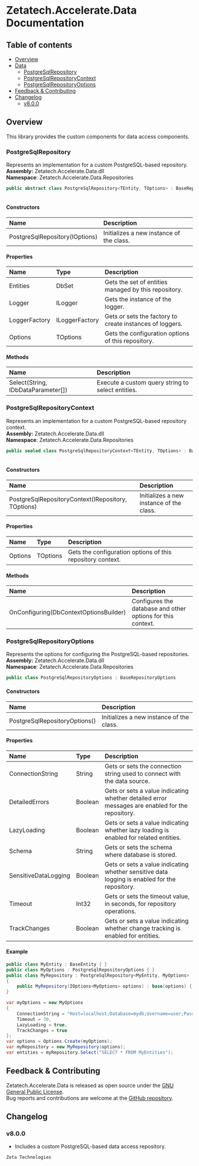 # Zetatech.Accelerate.Data Documentation
## Table of contents
- [Overview](#overview)
- [Data](#data)
  - [PostgreSqlRepository](#postgresqlrepository)
  - [PostgreSqlRepositoryContext](#postgresqlrepositorycontext)
  - [PostgreSqlRepositoryOptions](#postgresqlrepositoryoptions)
- [Feedback & Contributing](#feedback--contributing)
- [Changelog](#changelog)
  - [v8.0.0](#v800)
## Overview
This library provides the custom components for data access components.  
### PostgreSqlRepository
Represents an implementation for a custom PostgreSQL-based repository.  
**Assembly:** Zetatech.Accelerate.Data.dll  
**Namespace**: Zetatech.Accelerate.Data.Repositories  
```csharp
public abstract class PostgreSqlRepository<TEntity, TOptions> : BaseRepository<TEntity, TOptions, PostgreSqlRepositoryContext<TEntity, TOptions>> where TEntity : BaseEntity
                                                                                                                                                  where TOptions : PostgreSqlRepositoryOptions
```
#### Constructors
| Name                           | Description                              |
|:-------------------------------|:-----------------------------------------|
| PostgreSqlRepository(IOptions) | Initializes a new instance of the class. |
#### Properties
| Name          | Type           | Description                                              |
|:--------------|:---------------|:---------------------------------------------------------|
| Entities      | DbSet          | Gets the set of entities managed by this repository.     |
| Logger        | ILogger        | Gets the instance of the logger.                         |
| LoggerFactory | ILoggerFactory | Gets or sets the factory to create instances of loggers. |
| Options       | TOptions       | Gets the configuration options of this repository.       |
#### Methods
| Name                               | Description                                       |
|:-----------------------------------|:--------------------------------------------------|
| Select(String, IDbDataParameter[]) | Execute a custom query string to select entities. |
### PostgreSqlRepositoryContext
Represents an implementation for a custom PostgreSQL-based repository context.  
**Assembly:** Zetatech.Accelerate.Data.dll  
**Namespace**: Zetatech.Accelerate.Data.Repositories  
```csharp
public sealed class PostgreSqlRepositoryContext<TEntity, TOptions> : BaseRepositoryContext<TEntity, TOptions> where TEntity : BaseEntity
                                                                                                              where TOptions : PostgreSqlRepositoryOptions
```
#### Constructors
| Name                                               | Description                              |
|:---------------------------------------------------|:-----------------------------------------|
| PostgreSqlRepositoryContext(IRepository, TOptions) | Initializes a new instance of the class. |
#### Properties
| Name    | Type     | Description                                                |
|:--------|:---------|:-----------------------------------------------------------|
| Options | TOptions | Gets the configuration options of this repository context. |
#### Methods
| Name                                   | Description                                                 |
|:---------------------------------------|:------------------------------------------------------------|
| OnConfiguring(DbContextOptionsBuilder) | Configures the database and other options for this context. |
### PostgreSqlRepositoryOptions
Represents the options for configuring the PostgreSQL-based repositories.  
**Assembly:** Zetatech.Accelerate.Data.dll  
**Namespace**: Zetatech.Accelerate.Data.Repositories  
```csharp
public class PostgreSqlRepositoryOptions : BaseRepositoryOptions
```
#### Constructors
| Name                          | Description                              |
|:------------------------------|:-----------------------------------------|
| PostgreSqlRepositoryOptions() | Initializes a new instance of the class. |
#### Properties
| Name                 | Type    | Description                                                                                     |
|:---------------------|:--------|:------------------------------------------------------------------------------------------------|
| ConnectionString     | String  | Gets or sets the connection string used to connect with the data source.                        |
| DetailedErrors       | Boolean | Gets or sets a value indicating whether detailed error messages are enabled for the repository. |
| LazyLoading          | Boolean | Gets or sets a value indicating whether lazy loading is enabled for related entities.           |
| Schema               | String  | Gets or sets the schema where database is stored.                                               |
| SensitiveDataLogging | Boolean | Gets or sets a value indicating whether sensitive data logging is enabled for the repository.   |
| Timeout              | Int32   | Gets or sets the timeout value, in seconds, for repository operations.                          |
| TrackChanges         | Boolean | Gets or sets a value indicating whether change tracking is enabled for entities.                |
#### Example
```csharp
public class MyEntity : BaseEntity { }
public class MyOptions : PostgreSqlRepositoryOptions { }
public class MyRepository : PostgreSqlRepository<MyEntity, MyOptions>
{
    public MyRepository(IOptions<MyOptions> options) : base(options) { }
}

var myOptions = new MyOptions
{
    ConnectionString = "Host=localhost;Database=mydb;Username=user;Password=pass",
    Timeout = 30,
    LazyLoading = true,
    TrackChanges = true
};
var options = Options.Create(myOptions);
var myRepository = new MyRepository(options);
var entities = myRepository.Select("SELECT * FROM MyEntities");
```
## Feedback & Contributing
Zetatech.Accelerate.Data is released as open source under the [GNU General Public License](./License.txt).  
Bug reports and contributions are welcome at the [GitHub repository](https://github.com/josemaria-toro/accelerate.git).  
## Changelog
### v8.0.0
- Includes a custom PostgreSQL-based data access repository.

```
Zeta Technologies
```